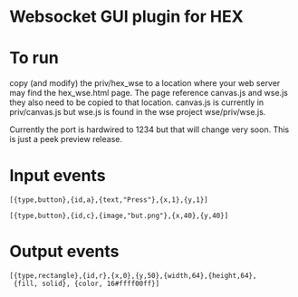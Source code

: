 Websocket GUI plugin for HEX
============================

# To run

copy (and modify) the priv/hex_wse to a location where your
web server may find the hex_wse.html page. The page reference
canvas.js and wse.js they also need to be copied to that location.
canvas.js is currently in priv/canvas.js but wse.js is found in
the wse project wse/priv/wse.js.

Currently the port is hardwired to 1234 but that will change 
very soon. This is just a peek preview release.

# Input events

    [{type,button},{id,a},{text,"Press"},{x,1},{y,1}]

    [{type,button},{id,c},{image,"but.png"},{x,40},{y,40}]

# Output events

    [{type,rectangle},{id,r},{x,0},{y,50},{width,64},{height,64},
     {fill, solid}, {color, 16#ffff00ff}]
